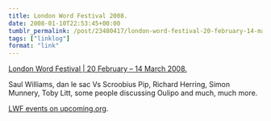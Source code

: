 ```yaml
---
title: London Word Festival 2008.
date: 2008-01-10T22:53:45+00:00
tumblr_permalink: /post/23480417/london-word-festival-20-february-14-march
tags: ["linklog"]
format: "link"
---
```


[London Word Festival | 20 February &#8211; 14 March 2008.][1]

Saul Williams, dan le sac Vs Scroobius Pip, Richard Herring, Simon Munnery, Toby Litt, some people discussing Oulipo and much, much more.

[LWF events on upcoming.org](http://upcoming.yahoo.com/tag/londonwordfestival/).

[1]: http://www.londonwordfestival.com/
